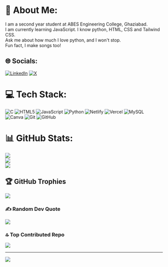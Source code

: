 # 💫 About Me:
I am a second year student at ABES Engineering College, Ghaziabad. <br>I am currently learning JavaScript. I know python, HTML, CSS and Tailwind CSS.<br>Ask me about how much I love python, and I won't stop.<br>Fun fact, I make songs too!


## 🌐 Socials:
[![LinkedIn](https://img.shields.io/badge/LinkedIn-%230077B5.svg?logo=linkedin&logoColor=white)](https://linkedin.com/in/granth-agarwal) [![X](https://img.shields.io/badge/X-black.svg?logo=X&logoColor=white)](https://x.com/heygranth) 

# 💻 Tech Stack:
![C](https://img.shields.io/badge/c-%2300599C.svg?style=for-the-badge&logo=c&logoColor=white) ![HTML5](https://img.shields.io/badge/html5-%23E34F26.svg?style=for-the-badge&logo=html5&logoColor=white) ![JavaScript](https://img.shields.io/badge/javascript-%23323330.svg?style=for-the-badge&logo=javascript&logoColor=%23F7DF1E) ![Python](https://img.shields.io/badge/python-3670A0?style=for-the-badge&logo=python&logoColor=ffdd54) ![Netlify](https://img.shields.io/badge/netlify-%23000000.svg?style=for-the-badge&logo=netlify&logoColor=#00C7B7) ![Vercel](https://img.shields.io/badge/vercel-%23000000.svg?style=for-the-badge&logo=vercel&logoColor=white) ![MySQL](https://img.shields.io/badge/mysql-4479A1.svg?style=for-the-badge&logo=mysql&logoColor=white) ![Canva](https://img.shields.io/badge/Canva-%2300C4CC.svg?style=for-the-badge&logo=Canva&logoColor=white) ![Git](https://img.shields.io/badge/git-%23F05033.svg?style=for-the-badge&logo=git&logoColor=white) ![GitHub](https://img.shields.io/badge/github-%23121011.svg?style=for-the-badge&logo=github&logoColor=white)
# 📊 GitHub Stats:
![](https://github-readme-stats.vercel.app/api?username=hey-granth&theme=dark&hide_border=false&include_all_commits=true&count_private=true)<br/>
![](https://github-readme-streak-stats.herokuapp.com/?user=hey-granth&theme=dark&hide_border=false)<br/>
![](https://github-readme-stats.vercel.app/api/top-langs/?username=hey-granth&theme=dark&hide_border=false&include_all_commits=true&count_private=true&layout=compact)

## 🏆 GitHub Trophies
![](https://github-profile-trophy.vercel.app/?username=hey-granth&theme=holi&no-frame=false&no-bg=true&margin-w=4)

### ✍️ Random Dev Quote
![](https://quotes-github-readme.vercel.app/api?type=horizontal&theme=tokyonight)

### 🔝 Top Contributed Repo
![](https://github-contributor-stats.vercel.app/api?username=hey-granth&limit=5&theme=holi&combine_all_yearly_contributions=true)

---
[![](https://visitcount.itsvg.in/api?id=hey-granth&icon=0&color=0)](https://visitcount.itsvg.in)

<!-- Proudly created with GPRM ( https://gprm.itsvg.in ) -->

